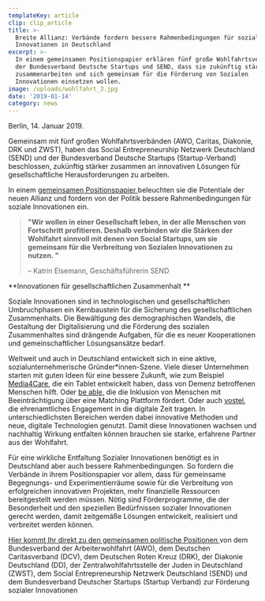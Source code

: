 ```yaml
---
templateKey: article
clip: clip_article
title: >-
  Breite Allianz: Verbände fordern bessere Rahmenbedingungen für soziale
  Innovationen in Deutschland
excerpt: >-
  In einem gemeinsamen Positionspapier erklären fünf große Wohlfahrtsverbände,
  der Bundesverband Deutsche Startups und SEND, dass sie zukünftig stärker
  zusammenarbeiten und sich gemeinsam für die Förderung von Sozialen
  Innovationen einsetzen wollen.
image: /uploads/wohlfahrt_3.jpg
date: '2019-01-14'
category: news
---
```

Berlin, 14. Januar 2019. 

Gemeinsam mit fünf großen Wohlfahrtsverbänden (AWO, Caritas, Diakonie, DRK und ZWST), haben das Social Entrepreneurship Netzwerk Deutschland (SEND) und der Bundesverband Deutsche Startups (Startup-Verband) beschlossen, zukünftig stärker zusammen an innovativen Lösungen für gesellschaftliche Herausforderungen zu arbeiten.

In einem [gemeinsamen Positionspapier ](https://www.diakonie.de/fileadmin/user_upload/Diakonie/PDFs/Stellungnahmen_PDF/2019-01-07_finaler_Stand_Positionspapier_Wohlfahrt_Startup_korrigiert7.pdf)beleuchten sie die Potentiale der neuen Allianz und fordern von der Politik bessere Rahmenbedingungen für soziale Innovationen ein. 

> **"Wir wollen in einer Gesellschaft leben, in der alle Menschen von Fortschritt profitieren. Deshalb verbinden wir die Stärken der Wohlfahrt sinnvoll mit denen von Social Startups, um sie gemeinsam für die Verbreitung von Sozialen Innovationen zu nutzen. "**
>
>  – Katrin Elsemann, Geschäftsführerin SEND

**Innovationen für gesellschaftlichen Zusammenhalt **

Soziale Innovationen sind in technologischen und gesellschaftlichen Umbruchphasen ein Kernbaustein für die Sicherung des gesellschaftlichen Zusammenhalts. Die Bewältigung des demographischen Wandels, die Gestaltung der Digitalisierung und die Förderung des sozialen Zusammenhaltes sind drängende Aufgaben, für die es neuer Kooperationen und gemeinschaftlicher Lösungsansätze bedarf.

Weltweit und auch in Deutschland entwickelt sich in eine aktive, sozialunternehmerische Gründer*innen-Szene. Viele dieser Unternehmen starten mit guten Ideen für eine bessere Zukunft, wie zum Beispiel [Media4Care](https://www.media4care.de/), die ein Tablet entwickelt haben, dass von Demenz betroffenen Menschen hilft. Oder [be able,](http://matchmymaker.de/) die die Inklusion von Menschen mit Beeinträchtigung über eine Matching Plattform fördert.  Oder auch [vostel](https://vostel.de/de), die ehrenamtliches Engagement in die digitale Zeit tragen. In unterschiedlichsten Bereichen werden dabei innovative Methoden und neue, digitale Technologien genutzt.  Damit diese Innovationen wachsen und nachhaltig Wirkung entfalten können brauchen sie starke, erfahrene Partner aus der Wohlfahrt.

Für eine wirkliche Entfaltung Sozialer Innovationen benötigt es in Deutschland aber auch bessere Rahmenbedingungen. So fordern die Verbände in ihrem Positionspapier vor allem, dass für gemeinsame Begegnungs- und Experimentierräume sowie für die Verbreitung von erfolgreichen innovativen Projekten, mehr finanzielle Ressourcen bereitgestellt werden müssen. Nötig sind Förderprogramme, die der Besonderheit und den speziellen Bedürfnissen sozialer Innovationen gerecht werden, damit zeitgemäße Lösungen entwickelt, realisiert und verbreitet werden können.

[Hier kommt Ihr direkt zu den gemeinsamen politische Positionen ](https://www.diakonie.de/fileadmin/user_upload/Diakonie/PDFs/Stellungnahmen_PDF/2019-01-07_finaler_Stand_Positionspapier_Wohlfahrt_Startup_korrigiert7.pdf)von dem Bundesverband der Arbeiterwohlfahrt (AWO), dem Deutschen Caritasverband (DCV), dem Deutschen Roten Kreuz (DRK), der Diakonie Deutschland (DD), der Zentralwohlfahrtsstelle der Juden in Deutschland (ZWST), dem Social Entrepreneurship Netzwerk Deutschland (SEND) und dem Bundesverband Deutscher Startups (Startup Verband) zur Förderung sozialer Innovationen
